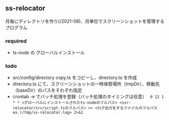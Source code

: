 ## ss-relocator

月毎にディレクトリを作り(/2021-08)、月単位でスクリーンショットを管理するプログラム

### required

- ts-node の グローバルインストール

### todo

- src/config/directory copy.ts をコピーし、directory.ts を作成
- directory.ts にて、スクリーンショットの一時保管場所（tmpDir）、移動先（baseDir）のパスをそれぞれ指定
- crontab -e でバッチ処理を登録（バッチ処理のタイミングは任意）
  ` 0 12 1 * * <グローバルにインストールされたts-nodeのフルパス> <ssr-relocator/src/script.tsのフルパス> >> <ログ出力をするファイルのフルパス　ex.)/tmp/ss-relocator.log> 2>&1`
